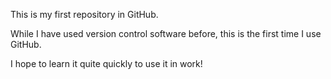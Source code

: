 This is my first repository in GitHub.

While I have used version control software before, this is the first time I use GitHub.

I hope to learn it quite quickly to use it in work!
